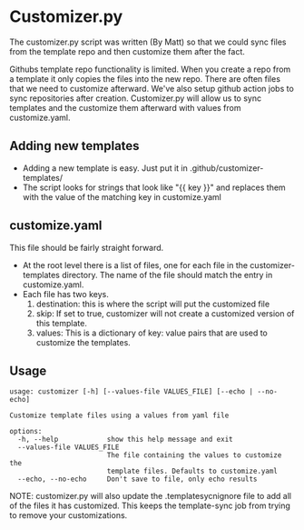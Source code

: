 # Customizer.py

The customizer.py script was written (By Matt) so that we could sync files from the template repo and then customize them after the fact.

Githubs template repo functionality is limited.  When you create a repo from a template it only copies the files into the new repo.
There are often files that we need to customize afterward.  We've also setup github action jobs to sync repositories after creation.
Customizer.py will allow us to sync templates and the customize them afterward with values from customize.yaml.

## Adding new templates

- Adding a new template is easy.  Just put it in .github/customizer-templates/
- The script looks for strings that look like "{{ key }}" and replaces them with the value of the matching key in customize.yaml

## customize.yaml
This file should be fairly straight forward.

- At the root level there is a list of files, one for each file in the customizer-templates directory.  The name of the file should match the entry in customize.yaml.
- Each file has two keys.
    1. destination: this is where the script will put the customized file
    2. skip: If set to true, customizer will not create a customized version of this template.
    3. values: This is a dictionary of key: value pairs that are used to customize the templates.

## Usage
```
usage: customizer [-h] [--values-file VALUES_FILE] [--echo | --no-echo]

Customize template files using a values from yaml file

options:
  -h, --help            show this help message and exit
  --values-file VALUES_FILE
                        The file containing the values to customize the
                        template files. Defaults to customize.yaml
  --echo, --no-echo     Don't save to file, only echo results
```

NOTE: customizer.py will also update the .templatesycnignore file to add all of the files it has customized.  This keeps the template-sync job from trying to remove your customizations.
